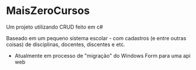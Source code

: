 # MaisZeroCursos
Um projeto utilizando CRUD feito em c#

Baseado em um pequeno sistema escolar - com cadastros (e entre outras coisas) de disciplinas, docentes, discentes e etc.

- Atualmente em processo de "migração" do Windows Form para uma api web
